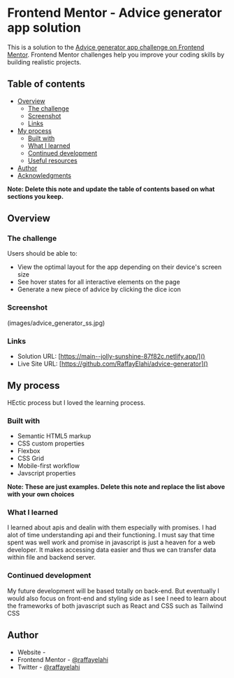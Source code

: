 # Frontend Mentor - Advice generator app solution

This is a solution to the [Advice generator app challenge on Frontend Mentor](https://www.frontendmentor.io/challenges/advice-generator-app-QdUG-13db). Frontend Mentor challenges help you improve your coding skills by building realistic projects.

## Table of contents

- [Overview](#overview)
  - [The challenge](#the-challenge)
  - [Screenshot](#screenshot)
  - [Links](#links)
- [My process](#my-process)
  - [Built with](#built-with)
  - [What I learned](#what-i-learned)
  - [Continued development](#continued-development)
  - [Useful resources](#useful-resources)
- [Author](#author)
- [Acknowledgments](#acknowledgments)

**Note: Delete this note and update the table of contents based on what sections you keep.**

## Overview

### The challenge

Users should be able to:

- View the optimal layout for the app depending on their device's screen size
- See hover states for all interactive elements on the page
- Generate a new piece of advice by clicking the dice icon

### Screenshot

(images/advice_generator_ss.jpg)


### Links

- Solution URL: [https://main--jolly-sunshine-87f82c.netlify.app/]()
- Live Site URL: [https://github.com/RaffayElahi/advice-generator]()

## My process
HEctic process but I loved the learning process.

### Built with

- Semantic HTML5 markup
- CSS custom properties
- Flexbox
- CSS Grid
- Mobile-first workflow
- Javscript properties

**Note: These are just examples. Delete this note and replace the list above with your own choices**

### What I learned

I learned about apis and dealin with them especially with promises. I had alot of time understanding api and their functioning. I must say that time spent was well work and promise in javascript is just a heaven for a web developer. It makes accessing data easier and thus we can transfer data within file and backend server.


### Continued development
My future development will be based totally on back-end. But eventually I would also focus on front-end and styling side as I see I need to learn about the frameworks of both javascript such as React and CSS such as Tailwind CSS 


## Author

- Website - [](https://www.your-site.com)
- Frontend Mentor - [@raffayelahi](https://www.frontendmentor.io/profile/raffayelahi)
- Twitter - [@raffayelahi](https://www.twitter.com/raffayelahi)

